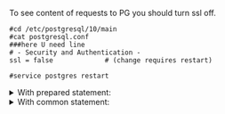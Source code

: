To see content of requests to PG you should turn ssl off.

```shell script
#cd /etc/postgresql/10/main
#cat postgresql.conf
###here U need line 
# - Security and Authentication -
ssl = false				# (change requires restart)

#service postgres restart
```
<details>
<summary>With prepared statement:</summary>

<details>
        <summary>Frame</summary>
        <blockquote>
     ~~~
    Frame 10: 278 bytes on wire (2224 bits), 278 bytes captured (2224 bits) on interface 0
     Ethernet II, Src: 00:00:00_00:00:00 (00:00:00:00:00:00), Dst: 00:00:00_00:00:00 (00:00:00:00:00:00)
     Internet Protocol Version 4, Src: 127.0.0.1, Dst: 127.0.0.1
     Transmission Control Protocol, Src Port: 50966, Dst Port: 5432, Seq: 1, Ack: 1, Len: 212
         Source Port: 50966
         Destination Port: 5432
         [Stream index: 1]
         [TCP Segment Len: 212]
         Sequence number: 1    (relative sequence number)
         [Next sequence number: 213    (relative sequence number)]
         Acknowledgment number: 1    (relative ack number)
         1000 .... = Header Length: 32 bytes (8)
         Flags: 0x018 (PSH, ACK)
         Window size value: 512
         [Calculated window size: 512]
         [Window size scaling factor: -1 (unknown)]
         Checksum: 0xfefc [unverified]
         [Checksum Status: Unverified]
         Urgent pointer: 0
         Options: (12 bytes), No-Operation (NOP), No-Operation (NOP), Timestamps
         [SEQ/ACK analysis]
         [Timestamps]
         TCP payload (212 bytes)
         [PDU Size: 115]
         [PDU Size: 75]
         [PDU Size: 7]
         [PDU Size: 10]
         [PDU Size: 5]
     ~~~
     </blockquote>
    </details>
    <details>
    <blockquote>
~~~
     PostgreSQL
         Type: Parse
         Length: 114
         Statement: 
         Query: INSERT INTO DOGS (NAME, DATEOFBIRTH, HEIGHT, WEIGHT) VALUES ( $1, $2, $3, $4 )\nRETURNING *
         Parameters: 4
             Type OID: 1043
             Type OID: 0
             Type OID: 20
             Type OID: 20
~~~
    </blockquote>
    </details>
    <details>
    <blockquote>
    ~~~
     PostgreSQL
         Type: Bind
         Length: 74
         Portal: 
         Statement: 
         Parameter formats: 4
             Format: Text (0)
             Format: Text (0)
             Format: Binary (1)
             Format: Binary (1)
         Parameter values: 4
             Column length: 8
             Data: 446f67314e616d65
             Column length: 14
             Data: 323032302d30322d3239202b3033
             Column length: 8
             Data: 0000000000000001
             Column length: 8
             Data: 0000000000000001
         Result formats: 0
    ~~~
    </blockquote>
    </details>
    <details>
    <blockquote>
    ~~~
     PostgreSQL
         Type: Describe
         Length: 6
         Portal: 
        ~~~
    </blockquote>
    </details>
    <details>
    <blockquote>
    ~~~
     PostgreSQL
         Type: Execute
         Length: 9
         Portal: 
         Returns: all rows
    ~~~
    </blockquote>
    </details>
    <details>
    <blockquote>
    ~~~
     PostgreSQL
         Type: Sync
         Length: 4
    ~~~
    </blockquote>
    </details>
</details>

<details>
    <summary>With common statement:</summary>
    <details>
    <blockquote>
    ~~~
    Frame 9050: 220 bytes on wire (1760 bits), 220 bytes captured (1760 bits) on interface 0
    Ethernet II, Src: 00:00:00_00:00:00 (00:00:00:00:00:00), Dst: 00:00:00_00:00:00 (00:00:00:00:00:00)
    Internet Protocol Version 4, Src: 127.0.0.1, Dst: 127.0.0.1
    Transmission Control Protocol, Src Port: 50966, Dst Port: 5432, Seq: 425, Ack: 425, Len: 154
    ~~~
    </blockquote>
    </details>
    <details>
    <blockquote>
    ~~~
    PostgreSQL
        Type: Parse
        Length: 118
        Statement: 
        Query: INSERT INTO DOGS (NAME, DATEOFBIRTH, HEIGHT, WEIGHT) VALUES ( 'Dog1Name', '2020-02-29 +03', 1, 1 )\nRETURNING *
        Parameters: 0
    ~~~
    </blockquote>
    </details>
    <details>
    <blockquote>
    ~~~
    PostgreSQL
        Type: Bind
        Length: 12
        Portal: 
        Statement: 
        Parameter formats: 0
        Parameter values: 0
        Result formats: 0
    ~~~
    </blockquote>
    </details>
    <details>
    <blockquote>
    ~~~
    PostgreSQL
        Type: Describe
        Length: 6
        Portal:  
    ~~~
    </blockquote>
    </details>
    <details>
    <blockquote>
    ~~~
    PostgreSQL
        Type: Execute
        Length: 9
        Portal: 
        Returns: all rows
    ~~~
    </blockquote>
    </details>
    <details>
    <blockquote>
    ~~~
    PostgreSQL
        Type: Sync
        Length: 4
    ~~~
    </blockquote>
    </details>
</details>


